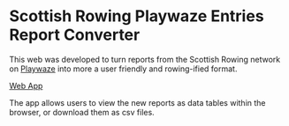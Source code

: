 # Scottish Rowing Playwaze Entries Report Converter

This web was developed to turn reports from the Scottish Rowing network on [Playwaze](www.playwze.com) into more a user friendly and rowing-ified format.

[Web App](https://share.streamlit.io/adhardy/playwaze_entries#entries)

The app allows users to view the new reports as data tables within the browser, or download them as csv files.
